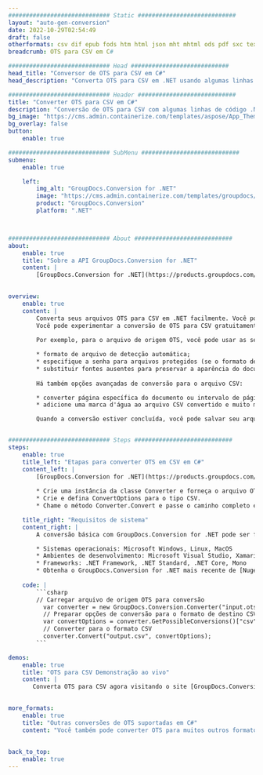 ```yaml
---
############################# Static ############################
layout: "auto-gen-conversion"
date: 2022-10-29T02:54:49
draft: false
otherformats: csv dif epub fods htm html json mht mhtml ods pdf sxc tex tsv xlam xls xlsb xlsm xlsx xlt xltm xltx xml xps
breadcrumb: OTS para CSV em C#

############################# Head ############################
head_title: "Conversor de OTS para CSV em C#"
head_description: "Converta OTS para CSV em .NET usando algumas linhas de código. Use a API de conversão de documentos do GroupDocs para converter mais de 160 formatos de arquivo."

############################# Header ############################
title: "Converter OTS para CSV em C#"
description: "Conversão de OTS para CSV com algumas linhas de código .NET"
bg_image: "https://cms.admin.containerize.com/templates/aspose/App_Themes/V3/images/bg/header1.png"
bg_overlay: false
button:
    enable: true

############################# SubMenu ############################
submenu:
    enable: true

    left:
        img_alt: "GroupDocs.Conversion for .NET"
        image: "https://cms.admin.containerize.com/templates/groupdocs/images/product-logos/90x90-noborder/groupdocs-conversion-net.png"
        product: "GroupDocs.Conversion"
        platform: ".NET"



############################# About ############################
about:
    enable: true
    title: "Sobre a API GroupDocs.Conversion for .NET"
    content: |
        [GroupDocs.Conversion for .NET](https://products.groupdocs.com/conversion/net/) pode ser usado para converter Microsoft Word, Excel, PowerPoint, PDF, Visio e outros formatos. GroupDocs.Conversion é uma API independente que é adequada para sistemas internos e de back-end onde é necessário alto desempenho. Não depende de nenhum software como Microsoft ou Open Office.
    

overview:
    enable: true
    content: |
        Converta seus arquivos OTS para CSV em .NET facilmente. Você pode usar apenas algumas linhas de código C# em qualquer plataforma de sua escolha, como - Windows, Linux, macOS.
        Você pode experimentar a conversão de OTS para CSV gratuitamente e avaliar a qualidade dos resultados da conversão. Juntamente com cenários de conversão de arquivo simples, você pode tentar opções mais avançadas para carregar o arquivo de origem OTS e para salvar o resultado de saída CSV. 
        
        Por exemplo, para o arquivo de origem OTS, você pode usar as seguintes opções de carregamento:

        * formato de arquivo de detecção automática;
        * especifique a senha para arquivos protegidos (se o formato de arquivo suportar);
        * substituir fontes ausentes para preservar a aparência do documento.
        
        Há também opções avançadas de conversão para o arquivo CSV:

        * converter página específica do documento ou intervalo de páginas;
        * adicione uma marca d'água ao arquivo CSV convertido e muito mais.

        Quando a conversão estiver concluída, você pode salvar seu arquivo CSV no caminho do arquivo local ou em qualquer armazenamento de terceiros, como FTP, Amazon S3, Google Drive, Dropbox etc. Observe - para converter OTS para {{ TO}} não há necessidade de nenhum software adicional instalado - como MS Office, Open Office, Adobe Acrobat Reader etc.


############################# Steps ############################
steps:
    enable: true
    title_left: "Etapas para converter OTS em CSV em C#"
    content_left: |
        [GroupDocs.Conversion for .NET](https://products.groupdocs.com/conversion/net/) torna mais fácil para os desenvolvedores converter um arquivo OTS para CSV com algumas linhas de código.
        
        * Crie uma instância da classe Converter e forneça o arquivo OTS com o caminho completo
        * Crie e defina ConvertOptions para o tipo CSV.
        * Chame o método Converter.Convert e passe o caminho completo e o formato (CSV) como parâmetro

    title_right: "Requisitos de sistema"
    content_right: |
        A conversão básica com GroupDocs.Conversion for .NET pode ser feita em apenas algumas etapas simples. Nossas APIs são suportadas em todas as principais plataformas e sistemas operacionais. Antes de executar o código abaixo, certifique-se de ter os seguintes pré-requisitos instalados em seu sistema.

        * Sistemas operacionais: Microsoft Windows, Linux, MacOS
        * Ambientes de desenvolvimento: Microsoft Visual Studio, Xamarin, MonoDevelop
        * Frameworks: .NET Framework, .NET Standard, .NET Core, Mono
        * Obtenha o GroupDocs.Conversion for .NET mais recente de [Nuget](https://www.nuget.org/packages/groupdocs.conversion)
         
    code: |
        ```csharp    
        // Carregar arquivo de origem OTS para conversão
          var converter = new GroupDocs.Conversion.Converter("input.ots");
          // Preparar opções de conversão para o formato de destino CSV
          var convertOptions = converter.GetPossibleConversions()["csv"].ConvertOptions;
          // Converter para o formato CSV
          converter.Convert("output.csv", convertOptions);
        ```

demos:
    enable: true
    title: "OTS para CSV Demonstração ao vivo"
    content: |
       Converta OTS para CSV agora visitando o site [GroupDocs.Conversion App](https://products.groupdocs.app/conversion/family). A demonstração online tem as seguintes vantagens
          

more_formats:
    enable: true
    title: "Outras conversões de OTS suportadas em C#"
    content: "Você também pode converter OTS para muitos outros formatos de arquivo. Por favor, veja a lista abaixo."
       
       
back_to_top:
    enable: true
---
```

